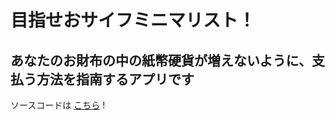 # 目指せおサイフミニマリスト！

## あなたのお財布の中の紙幣硬貨が増えないように、支払う方法を指南するアプリです

ソースコードは [こちら](https://github.com/freddiefujiwara/jpy_minimize_your_change) !
